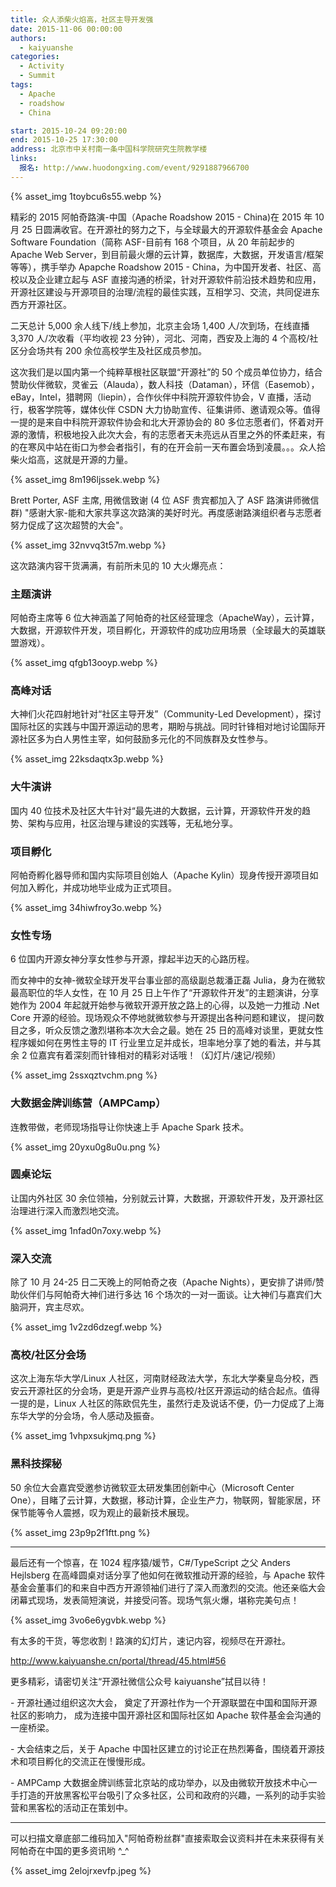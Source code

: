 ```yaml
---
title: 众人添柴火焰高，社区主导开发强
date: 2015-11-06 00:00:00
authors:
  - kaiyuanshe
categories:
  - Activity
  - Summit
tags:
  - Apache
  - roadshow
  - China

start: 2015-10-24 09:20:00
end: 2015-10-25 17:30:00
address: 北京市中关村南一条中国科学院研究生院教学楼
links:
  报名: http://www.huodongxing.com/event/9291887966700
---
```


{% asset_img 1toybcu6s55.webp  %}

精彩的 2015 阿帕奇路演-中国（Apache Roadshow 2015 - China)在 2015 年 10 月 25 日圆满收官。在开源社的努力之下，与全球最大的开源软件基金会 Apache Software Foundation（简称 ASF-目前有 168 个项目，从 20 年前起步的 Apache Web Server，到目前最火爆的云计算，数据库，大数据，开发语言/框架等等），携手举办 Apapche Roadshow 2015 - China，为中国开发者、社区、高校以及企业建立起与 ASF 直接沟通的桥梁，针对开源软件前沿技术趋势和应用，开源社区建设与开源项目的治理/流程的最佳实践，互相学习、交流，共同促进东西方开源社区。

二天总计 5,000 余人线下/线上参加，北京主会场 1,400 人/次到场，在线直播 3,370 人/次收看（平均收视 23 分钟），河北、河南，西安及上海的 4 个高校/社区分会场共有 200 余位高校学生及社区成员参加。

这次我们是以国内第一个纯粹草根社区联盟“开源社”的 50 个成员单位协力，结合赞助伙伴微软，灵雀云（Alauda），数人科技（Dataman），环信（Easemob），eBay，Intel，猎聘网（liepin），合作伙伴中科院开源软件协会，V 直播，活动行，极客学院等，媒体伙伴 CSDN 大力协助宣传、征集讲师、邀请观众等。值得一提的是来自中科院开源软件协会和北大开源协会的 80 多位志愿者们，怀着对开源的激情，积极地投入此次大会，有的志愿者天未亮远从百里之外的怀柔赶来，有的在寒风中站在街口为参会者指引，有的在开会前一天布置会场到凌晨。。。众人拾柴火焰高，这就是开源的力量。

{% asset_img 8m196ljssek.webp  %}

Brett Porter, ASF 主席, 用微信致谢 (4 位 ASF 贵宾都加入了 ASF 路演讲师微信群) "感谢大家-能和大家共享这次路演的美好时光。再度感谢路演组织者与志愿者努力促成了这次超赞的大会"。

{% asset_img 32nvvq3t57m.webp  %}

<!-- more -->

这次路演内容干货满满，有前所未见的 10 大火爆亮点：

### 主题演讲

阿帕奇主席等 6 位大神涵盖了阿帕奇的社区经营理念（ApacheWay），云计算，大数据，开源软件开发，项目孵化，开源软件的成功应用场景（全球最大的英雄联盟游戏）。

{% asset_img qfgb13ooyp.webp  %}

### 高峰对话

大神们火花四射地针对“社区主导开发”（Community-Led Development），探讨国际社区的实践与中国开源运动的思考，期盼与挑战。同时针锋相对地讨论国际开源社区多为白人男性主宰，如何鼓励多元化的不同族群及女性参与。

{% asset_img 22ksdaqtx3p.webp  %}

### 大牛演讲

国内 40 位技术及社区大牛针对“最先进的大数据，云计算，开源软件开发的趋势、架构与应用，社区治理与建设的实践等，无私地分享。

### 项目孵化

阿帕奇孵化器导师和国内实际项目创始人（Apache Kylin）现身传授开源项目如何加入孵化，并成功地毕业成为正式项目。

{% asset_img 34hiwfroy3o.webp  %}

### 女性专场

6 位国内开源女神分享女性参与开源，撑起半边天的心路历程。

而女神中的女神-微软全球开发平台事业部的高级副总裁潘正磊 Julia，身为在微软最高职位的华人女性，在 10 月 25 日上午作了“开源软件开发”的主题演讲，分享她作为 2004 年起就开始参与微软开源开放之路上的心得，以及她一力推动 .Net Core 开源的经验。现场观众不停地就微软参与开源提出各种问题和建议， 提问数目之多，听众反馈之激烈堪称本次大会之最。她在 25 日的高峰对谈里，更就女性程序媛如何在男性主导的 IT 行业里立足并成长，坦率地分享了她的看法，并与其余 2 位嘉宾有着深刻而针锋相对的精彩对话哦！（幻灯片/速记/视频）

{% asset_img 2ssxqztvchm.png  %}

### 大数据金牌训练营（AMPCamp）

连教带做，老师现场指导让你快速上手 Apache Spark 技术。

{% asset_img 20yxu0g8u0u.png  %}

### 圆桌论坛

让国内外社区 30 余位领袖，分别就云计算，大数据，开源软件开发，及开源社区治理进行深入而激烈地交流。

{% asset_img 1nfad0n7oxy.webp  %}

### 深入交流

除了 10 月 24-25 日二天晚上的阿帕奇之夜（Apache Nights），更安排了讲师/赞助伙伴们与阿帕奇大神们进行多达 16 个场次的一对一面谈。让大神们与嘉宾们大脑洞开，宾主尽欢。

{% asset_img 1v2zd6dzegf.webp  %}

### 高校/社区分会场

这次上海东华大学/Linux 人社区，河南财经政法大学，东北大学秦皇岛分校，西安云开源社区的分会场，更是开源产业界与高校/社区开源运动的结合起点。值得一提的是，Linux 人社区的陈欧侃先生，虽然行走及说话不便，仍一力促成了上海东华大学的分会场，令人感动及振奋。

{% asset_img 1vhpxsukjmq.png  %}

### 黑科技探秘

50 余位大会嘉宾受邀参访微软亚太研发集团创新中心（Microsoft Center One），目睹了云计算，大数据，移动计算，企业生产力，物联网，智能家居，环保节能等令人震撼，叹为观止的最新技术展现。

{% asset_img 23p9p2f1ftt.png  %}

---

最后还有一个惊喜，在 1024 程序猿/媛节，C#/TypeScript 之父 Anders Hejlsberg 在高峰圆桌对话分享了他如何在微软推动开源的经验，与 Apache 软件基金会董事们的和来自中西方开源领袖们进行了深入而激烈的交流。他还亲临大会闭幕式现场，发表简短演说，并接受问答。现场气氛火爆，堪称完美句点！

{% asset_img 3vo6e6ygvbk.webp  %}

有太多的干货，等您收割！路演的幻灯片，速记内容，视频尽在开源社。

http://www.kaiyuanshe.cn/portal/thread/45.html#56

更多精彩，请密切关注“开源社微信公众号 kaiyuanshe”拭目以待！

\- 开源社通过组织这次大会， 奠定了开源社作为一个开源联盟在中国和国际开源社区的影响力， 成为连接中国开源社区和国际社区如 Apache 软件基金会沟通的一座桥梁。

\- 大会结束之后，关于 Apache 中国社区建立的讨论正在热烈筹备，围绕着开源技术和项目孵化的交流正在慢慢形成。

\- AMPCamp 大数据金牌训练营北京站的成功举办，以及由微软开放技术中心一手打造的开放黑客松平台吸引了众多社区，公司和政府的兴趣，一系列的动手实验营和黑客松的活动正在策划中。

---

可以扫描文章底部二维码加入"阿帕奇粉丝群"直接索取会议资料并在未来获得有关阿帕奇在中国的更多资讯哟 ^\_^

{% asset_img 2elojrxevfp.jpeg  %}
